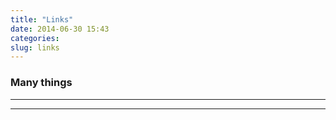 ```yaml
---
title: "Links"
date: 2014-06-30 15:43
categories:
slug: links
---
```


### Many things

---


---



